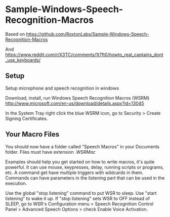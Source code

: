 # Sample-Windows-Speech-Recognition-Macros

Based on
<https://github.com/RoxtonLabs/Sample-Windows-Speech-Recognition-Macros>

And
<https://www.reddit.com/r/X3TC/comments/1t7ft0/howto_real_captains_dont_use_keyboards/>

## Setup

Setup microphone and speech recognition in windows

Download, install, run Windows Speech Recognition Macros (WSRM) <http://www.microsoft.com/en-us/download/details.aspx?id=13045>

In the System Tray right click the blue WSRM icon, go to Security > Create Signing Certificates.

## Your Macro Files

You should now have a folder called "Speech Macros" in your Documents folder. Files must have extension *.WSRMac*

Examples should help you get started on how to write macros, it's quite powerful.
It can use mouse, keypresses, delay, running scripts or programs, etc.
A command get have multiple triggers with wildcards in them.
Commands can have parameters in the listening part that can be used in the execution.

Use the global "stop listening" command to put WSR to sleep. Use "start listening" to wake it up. If "stop listening" sets WSR to OFF instead of SLEEP, go to WSR's Configuration menu > Speech Recognition Control Panel > Advanced Speech Options > check Enable Voice Activation.